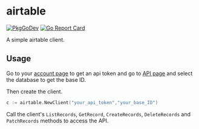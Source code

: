 # airtable

[![PkgGoDev](https://pkg.go.dev/badge/github.com/rnrch/airtable)](https://pkg.go.dev/github.com/rnrch/airtable)
[![Go Report Card](https://goreportcard.com/badge/github.com/rnrch/airtable)](https://goreportcard.com/report/github.com/rnrch/airtable)

A simple airtable client.

## Usage

Go to your [account page](https://airtable.com/account) to get an api token and go to [API page](https://airtable.com/api) and select the database to get the base ID.

Then create the client.

```go
c := airtable.NewClient("your_api_token","your_base_ID")
```

Call the client's `ListRecords`, `GetRecord`, `CreateRecords`, `DeleteRecords` and `PatchRecords` methods to access the API.
